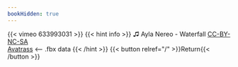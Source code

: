 ```yaml
---
bookHidden: true
---
```


{{< vimeo 633993031 >}}
{{< hint info >}}
♫ Ayla Nereo - Waterfall [CC-BY-NC-SA](https://freemusicarchive.org/music/Ayla_Nereo/By_the_Light_of_the_Dark_Moon/Ayla_Nereo_-_By_the_Light_of_the_D_2)  
[Avatrass](https://sketchfab.com/3d-models/low-poly-racoon-run-animation-ee040f4719fa4b449176f860921a7655) <-- .fbx data
{{< /hint >}}
{{< button relref="/" >}}Return{{< /button >}}

